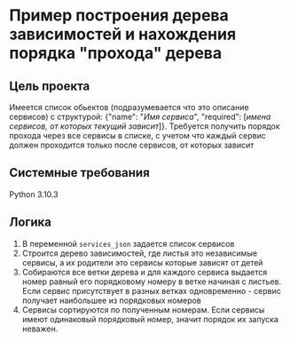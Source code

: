 # Пример построения дерева зависимостей и нахождения порядка "прохода" дерева

## Цель проекта 

Имеется список обьектов (подразумевается что это описание сервисов) с структурой: {"name": "*Имя сервиса*", "required": [*имена сервисов, от которых текущий зависит*]}. Требуется получить порядок прохода через все сервисы в списке, с учетом что каждый сервис должен проходится только после сервисов, от которых зависит

## Системные требования

Python 3.10.3

## Логика

1. В переменной `services_json` задается список сервисов
2. Строится дерево зависимостей, где листья это независимые сервисы, а их родители это сервисы которые зависят от детей
3. Собираются все ветки дерева и для каждого сервиса выдается номер равный его порядковому номеру в ветке начиная с листьев. Если сервис присутствует в разных ветках одновременно - сервис получает наибольшее из порядковых номеров
4. Сервисы сортируются по полученным номерам. Если сервисы имеют одинаковый порядковый номер, значит порядок их запуска неважен.